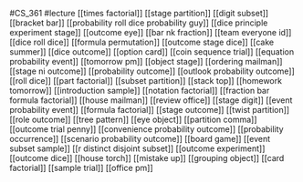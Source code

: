 #CS_361
#lecture
[[times factorial]]
[[stage partition]]
[[digit subset]]
[[bracket bar]]
[[probability roll dice probability guy]]
[[dice principle experiment stage]]
[[outcome eye]]
[[bar nk fraction]]
[[team everyone id]]
[[dice roll dice]]
[[formula permutation]]
[[outcome stage dice]]
[[cake summer]]
[[dice outcome]]
[[option card]]
[[coin sequence trial]]
[[equation probability event]]
[[tomorrow pm]]
[[object stage]]
[[ordering mailman]]
[[stage ni outcome]]
[[probability outcome]]
[[outlook probability outcome]]
[[roll dice]]
[[part factorial]]
[[subset partition]]
[[stack top]]
[[homework tomorrow]]
[[introduction sample]]
[[notation factorial]]
[[fraction bar formula factorial]]
[[house mailman]]
[[review office]]
[[stage digit]]
[[event probability event]]
[[formula factorial]]
[[stage outcome]]
[[twist partition]]
[[role outcome]]
[[tree pattern]]
[[eye object]]
[[partition comma]]
[[outcome trial penny]]
[[convenience probability outcome]]
[[probability occurrence]]
[[scenario probability outcome]]
[[board game]]
[[event subset sample]]
[[r distinct disjoint subset]]
[[outcome experiment]]
[[outcome dice]]
[[house torch]]
[[mistake up]]
[[grouping object]]
[[card factorial]]
[[sample trial]]
[[office pm]]
